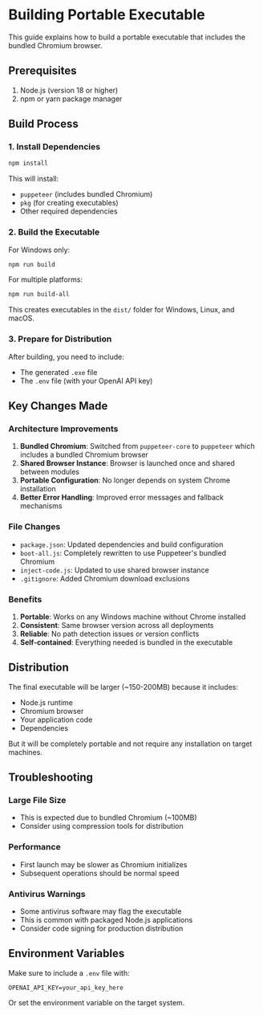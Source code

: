 # Building Portable Executable

This guide explains how to build a portable executable that includes the bundled Chromium browser.

## Prerequisites

1. Node.js (version 18 or higher)
2. npm or yarn package manager

## Build Process

### 1. Install Dependencies

```bash
npm install
```

This will install:
- `puppeteer` (includes bundled Chromium)
- `pkg` (for creating executables)
- Other required dependencies

### 2. Build the Executable

For Windows only:
```bash
npm run build
```

For multiple platforms:
```bash
npm run build-all
```

This creates executables in the `dist/` folder for Windows, Linux, and macOS.

### 3. Prepare for Distribution

After building, you need to include:
- The generated `.exe` file
- The `.env` file (with your OpenAI API key)

## Key Changes Made

### Architecture Improvements

1. **Bundled Chromium**: Switched from `puppeteer-core` to `puppeteer` which includes a bundled Chromium browser
2. **Shared Browser Instance**: Browser is launched once and shared between modules
3. **Portable Configuration**: No longer depends on system Chrome installation
4. **Better Error Handling**: Improved error messages and fallback mechanisms

### File Changes

- `package.json`: Updated dependencies and build configuration
- `boot-all.js`: Completely rewritten to use Puppeteer's bundled Chromium
- `inject-code.js`: Updated to use shared browser instance
- `.gitignore`: Added Chromium download exclusions

### Benefits

1. **Portable**: Works on any Windows machine without Chrome installed
2. **Consistent**: Same browser version across all deployments
3. **Reliable**: No path detection issues or version conflicts
4. **Self-contained**: Everything needed is bundled in the executable

## Distribution

The final executable will be larger (~150-200MB) because it includes:
- Node.js runtime
- Chromium browser
- Your application code
- Dependencies

But it will be completely portable and not require any installation on target machines.

## Troubleshooting

### Large File Size
- This is expected due to bundled Chromium (~100MB)
- Consider using compression tools for distribution

### Performance
- First launch may be slower as Chromium initializes
- Subsequent operations should be normal speed

### Antivirus Warnings
- Some antivirus software may flag the executable
- This is common with packaged Node.js applications
- Consider code signing for production distribution

## Environment Variables

Make sure to include a `.env` file with:
```
OPENAI_API_KEY=your_api_key_here
```

Or set the environment variable on the target system.
